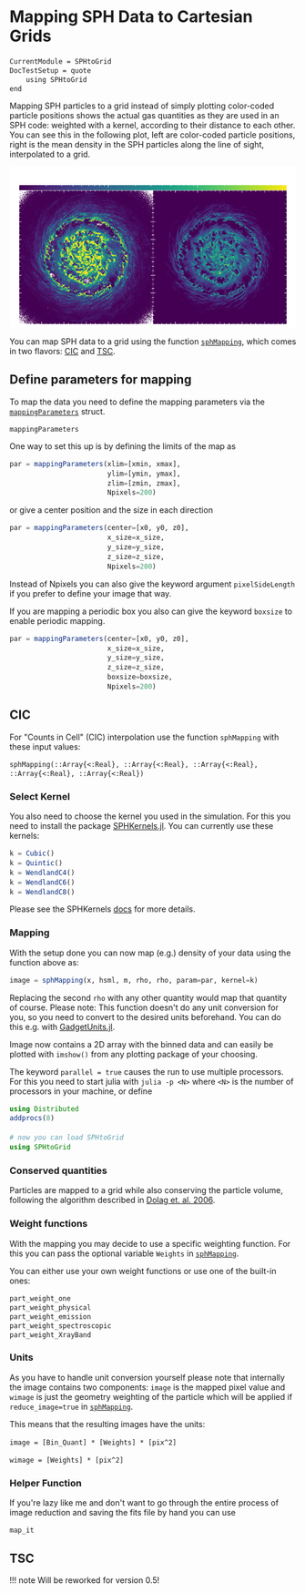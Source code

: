 # Mapping SPH Data to Cartesian Grids

```@meta
CurrentModule = SPHtoGrid
DocTestSetup = quote
    using SPHtoGrid
end
```

Mapping SPH particles to a grid instead of simply plotting color-coded particle positions shows the actual gas quantities as they are used in an SPH code: weighted with a kernel, according to their distance to each other.
You can see this in the following plot, left are color-coded particle positions, right is the mean density in the SPH particles along the line of sight, interpolated to a grid.

![galaxy](assets/galaxy.png)

You can map SPH data to a grid using the function [`sphMapping`](@ref), which comes in two flavors: [CIC](@ref) and [TSC](@ref).

## Define parameters for mapping

To map the data you need to define the mapping parameters via the [`mappingParameters`](@ref) struct.

```@docs
mappingParameters
```

One way to set this up is by defining the limits of the map as

```julia
par = mappingParameters(xlim=[xmin, xmax],
                        ylim=[ymin, ymax],
                        zlim=[zmin, zmax],
                        Npixels=200)
```

or give a center position and the size in each direction

```julia
par = mappingParameters(center=[x0, y0, z0], 
                        x_size=x_size, 
                        y_size=y_size,
                        z_size=z_size,
                        Npixels=200)
```

Instead of Npixels you can also give the keyword argument `pixelSideLength` if you prefer to define your image that way.

If you are mapping a periodic box you also can give the keyword `boxsize` to enable periodic mapping.

```julia
par = mappingParameters(center=[x0, y0, z0], 
                        x_size=x_size, 
                        y_size=y_size,
                        z_size=z_size,
                        boxsize=boxsize,
                        Npixels=200)
```

## CIC

For "Counts in Cell" (CIC) interpolation use the function `sphMapping` with these input values:

```@docs
sphMapping(::Array{<:Real}, ::Array{<:Real}, ::Array{<:Real}, ::Array{<:Real}, ::Array{<:Real})
```



### Select Kernel

You also need to choose the kernel you used in the simulation. For this you need to install the package [SPHKernels.jl](https://github.com/LudwigBoess/SPHKernels.jl). You can currently use these kernels:

```julia
k = Cubic()
k = Quintic()
k = WendlandC4()
k = WendlandC6()
k = WendlandC8()
```

Please see the SPHKernels [docs](https://ludwigboess.github.io/SPHKernels.jl/stable/) for more details.

### Mapping

With the setup done you can now map (e.g.) density of your data using the function above as:

```julia
image = sphMapping(x, hsml, m, rho, rho, param=par, kernel=k)
```

Replacing the second `rho` with any other quantity would map that quantity of course.
Please note: This function doesn't do any unit conversion for you, so you need to convert to the desired units beforehand. You can do this e.g. with [GadgetUnits.jl](https://github.com/LudwigBoess/GadgetUnits.jl).

Image now contains a 2D array with the binned data and can easily be plotted with `imshow()` from any plotting package of your choosing.

The keyword `parallel = true` causes the run to use multiple processors. For this you need to start julia with `julia -p <N>` where `<N>` is the number of processors in your machine, or define

```julia
using Distributed
addprocs(8)

# now you can load SPHtoGrid
using SPHtoGrid
```

### Conserved quantities

Particles are mapped to a grid while also conserving the particle volume, following the algorithm described in [Dolag et. al. 2006](https://ui.adsabs.harvard.edu/link_gateway/2005MNRAS.363...29D/doi:10.1111/j.1365-2966.2005.09452.x).

### Weight functions

With the mapping you may decide to use a specific weighting function. For this you can pass the optional variable `Weights` in [`sphMapping`](@ref).

You can either use your own weight functions or use one of the built-in ones:

```@docs
part_weight_one
part_weight_physical
part_weight_emission
part_weight_spectroscopic
part_weight_XrayBand
```

### Units

As you have to handle unit conversion yourself please note that internally the image contains two components: 
`image` is the mapped pixel value and `wimage` is just the geometry weighting of the particle which will be applied if `reduce_image=true` in [`sphMapping`](@ref).

This means that the resulting images have the units:

` image = [Bin_Quant] * [Weights] * [pix^2] `

` wimage = [Weights] * [pix^2] `

### Helper Function

If you're lazy like me and don't want to go through the entire process of image reduction and saving the fits file by hand you can use

```@docs
map_it
```


## TSC

!!! note 
    Will be reworked for version 0.5!

